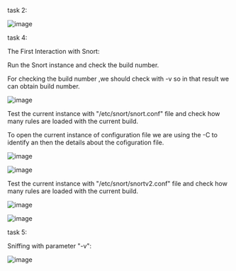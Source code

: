 


task 2:

![image](https://github.com/karthu12/cybersecurity-lab/assets/122804908/521f2960-a99e-4ef1-89c9-e0adf28f3382)

task 4:

The First Interaction with Snort:

Run the Snort instance and check the build number.

For checking the build number ,we should check with -v so in that result we can obtain build number.

![image](https://github.com/karthu12/cybersecurity-lab/assets/122804908/c3fece87-3506-4f38-a17f-f29337d3c918)


Test the current instance with "/etc/snort/snort.conf" file and check how many rules are loaded with the current build.

To open the current instance of configuration file we are using the -C to identify an then the details about the cofiguration file.

![image](https://github.com/karthu12/cybersecurity-lab/assets/122804908/1797ce7c-4e50-41e1-ab39-f3f6b6871456)

![image](https://github.com/karthu12/cybersecurity-lab/assets/122804908/71e19c3a-c714-46c4-af79-83e54e451075)


Test the current instance with "/etc/snort/snortv2.conf" file and check how many rules are loaded with the current build.

![image](https://github.com/karthu12/cybersecurity-lab/assets/122804908/17f9167e-af41-40c0-87f8-ad2599a32921)

![image](https://github.com/karthu12/cybersecurity-lab/assets/122804908/acf96334-c2c7-44dc-985e-1793b1604ea6)

task 5:

Sniffing with parameter "-v":

![image](https://github.com/karthu12/cybersecurity-lab/assets/122804908/41ba083e-9497-4a5a-9c82-05037a447b87)





